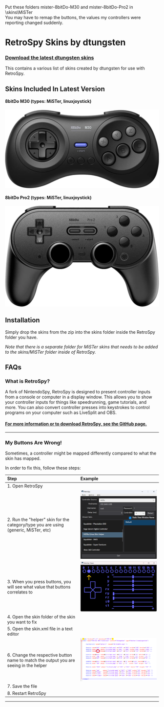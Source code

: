 Put these folders mister-8bitDo-M30 and mister-8bitDo-Pro2 in <RetroSpy program folder>\skins\MiSTer<br />
You may have to remap the buttons, the values my controllers were reporting changed suddenly.

# RetroSpy Skins by dtungsten

### [Download the latest dtungsten skins](https://github.com/dtungsten/dtungsten-RetroSpy-MiSTer-skins/releases/latest)

This contains a various list of skins created by dtungsten for use with RetroSpy.

## Skins Included In Latest Version

#### 8bitDo M30 (types: MiSTer, linuxjoystick)
![8bitDo M30 Skin](mister-8bitDo-M30/8BitDoM30.png)

#### 8bitDo Pro2 (types: MiSTer, linuxjoystick)
![8bitDo Pro2 Skin](mister-8bitDo-Pro2/8BitDoPro2.png)

## Installation

Simply drop the skins from the zip into the skins folder inside the RetroSpy folder you have. 

*Note that there is a separate folder for MiSTer skins that needs to be added to the skins/MiSTer folder inside of RetroSpy.*

## FAQs

### What is RetroSpy?

A fork of NintendoSpy, RetroSpy is designed to present controller inputs from a console or computer in a display window. This allows you to show your controller inputs for things like speedrunning, game tutorials, and more. You can also convert controller presses into keystrokes to control programs on your computer such as LiveSplit and OBS.

#### [For more information or to download RetroSpy, see the GitHub page.](https://github.com/retrospy/RetroSpy)

---

### My Buttons Are Wrong!

Sometimes, a controller might be mapped differently compared to what the skin has mapped.  

In order to fix this, follow these steps:

| Step | Example |
| :----------- | :----------- |
| 1. Open RetroSpy | |
| 2. Run the "helper" skin for the category/type you are using (generic, MiSTer, etc) | ![Helper Choice](docs/helper-select.png) |
| 3. When you press buttons, you will see what value that buttons correlates to | ![Helper Skin](docs/helper-skin.png) ||
| 4. Open the skin folder of the skin you want to fix | |
| 5. Open the skin.xml file in a text editor | |
| 6. Change the respective button name to match the output you are seeing in the helper | ![Update Skin.xml](docs/update-skin.png) |
| 7. Save the file | |
| 8. Restart RetroSpy | |

---

